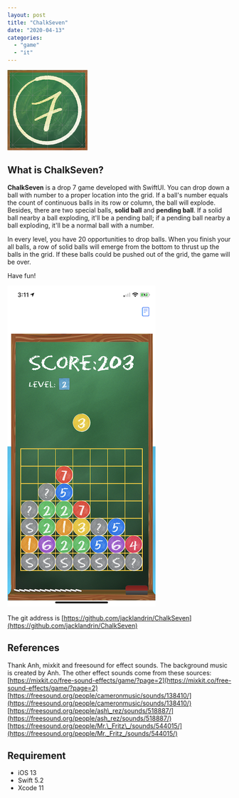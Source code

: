 ```yaml
---
layout: post
title: "ChalkSeven"
date: "2020-04-13"
categories: 
  - "game"
  - "it"
---
```


![](/assets/img/images/icon-180.png)

## What is ChalkSeven?

**ChalkSeven** is a drop 7 game developed with SwiftUI. You can drop down a ball with number to a proper location into the grid. If a ball's number equals the count of continuous balls in its row or column, the ball will explode. Besides, there are two special balls, **solid ball** and **pending ball**. If a solid ball nearby a ball exploding, it'll be a pending ball; if a pending ball nearby a ball exploding, it'll be a normal ball with a number.

In every level, you have 20 opportunities to drop balls. When you finish your all balls, a row of solid balls will emerge from the bottom to thrust up the balls in the grid. If these balls could be pushed out of the grid, the game will be over.

Have fun!

![](/assets/img/images/chalkball_demo.png)

The git address is [https://github.com/jacklandrin/ChalkSeven](https://github.com/jacklandrin/ChalkSeven)

## References

Thank Anh, mixkit and freesound for effect sounds. The background music is created by Anh. The other effect sounds come from these sources: [https://mixkit.co/free-sound-effects/game/?page=2](https://mixkit.co/free-sound-effects/game/?page=2) [https://freesound.org/people/cameronmusic/sounds/138410/](https://freesound.org/people/cameronmusic/sounds/138410/) [https://freesound.org/people/ash\_rez/sounds/518887/](https://freesound.org/people/ash_rez/sounds/518887/) [https://freesound.org/people/Mr.\_Fritz\_/sounds/544015/](https://freesound.org/people/Mr._Fritz_/sounds/544015/)

## Requirement

- iOS 13
- Swift 5.2
- Xcode 11
